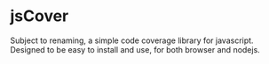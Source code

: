jsCover
=======

Subject to renaming, a simple code coverage library for javascript.  Designed to be easy to install and use, for both browser and nodejs.